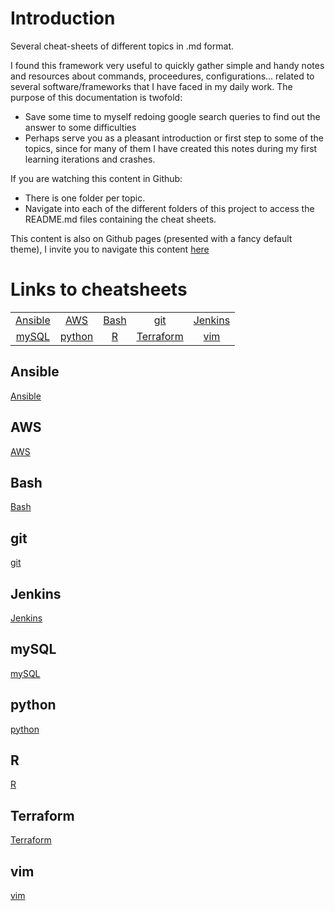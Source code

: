 # Introduction
Several cheat-sheets of different topics in .md format.

I found this framework very useful to quickly gather simple and handy notes and resources about commands, proceedures, configurations... related to several software/frameworks that I have faced in my daily work. The purpose of this documentation is twofold:
* Save some time to myself redoing google search queries to find out the answer to some difficulties
* Perhaps serve you as a pleasant introduction or first step to some of the topics, since for many of them I have created this notes during my first learning iterations and crashes. 

If you are watching this content in Github: 
* There is one folder per topic.
* Navigate into each of the different folders of this project to access the README.md files containing the cheat sheets.

This content is also on Github pages (presented with a fancy default theme), I invite you to navigate this content [here](https://peferso.github.io/cheat-sheets/)

# Links to cheatsheets

|                                 |                              |                          |                                    |                                |
| :---:                           | :---:                        | :---:                    | :---:                              | :---:                          |
| [Ansible](./Ansible/README.md)  | [AWS](./AWS/README.md)       | [Bash](./bash/README.md) | [git](./git/README.md)             | [Jenkins](./Jenkins/README.md) |
| [mySQL](./mySQL/README.md)      | [python](./python/README.md) | [R](./R/README.md)       | [Terraform](./Terraform/README.md) | [vim](./vim/README.md)         |



## Ansible
[Ansible](./Ansible/README.md)

## AWS
[AWS](./AWS/README.md)

## Bash
[Bash](./bash/README.md)

## git
[git](./git/README.md)

## Jenkins
[Jenkins](./Jenkins/README.md)

## mySQL
[mySQL](./mySQL/README.md)

## python
[python](./python/README.md)

## R
[R](./R/README.md)

## Terraform
[Terraform](./Terraform/README.md)

## vim
[vim](./vim/README.md)

